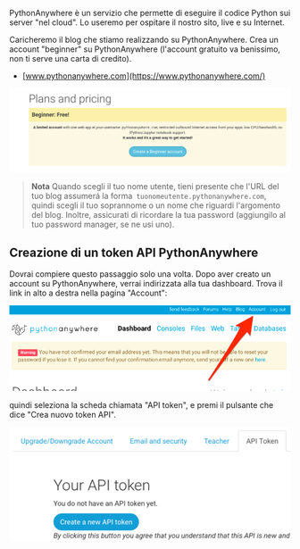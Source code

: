 PythonAnywhere è un servizio che permette di eseguire il codice Python sui server "nel cloud". Lo useremo per ospitare il nostro sito, live e su Internet.

Caricheremo il blog che stiamo realizzando su PythonAnywhere. Crea un account "beginner" su PythonAnywhere (l'account gratuito va benissimo, non ti serve una carta di credito).

* [www.pythonanywhere.com](https://www.pythonanywhere.com/)

![Nella pagina di iscrizione di PythonAnywhere c'è il tasto per creare un account 'Principiante' gratuito](../deploy/images/pythonanywhere_beginner_account_button.png)

> **Nota** Quando scegli il tuo nome utente, tieni presente che l'URL del tuo blog assumerá la forma` tuonomeutente.pythonanywhere.com`, quindi scegli il tuo soprannome o un nome che riguardi l'argomento del blog. Inoltre, assicurati di ricordare la tua password (aggiungilo al tuo password manager, se ne usi uno).

## Creazione di un token API PythonAnywhere

Dovrai compiere questo passaggio solo una volta. Dopo aver creato un account su PythonAnywhere, verrai indirizzata alla tua dashboard. Trova il link in alto a destra nella pagina "Account":

![Link account in alto a destra sulla pagina](../deploy/images/pythonanywhere_account.png)

quindi seleziona la scheda chiamata "API token", e premi il pulsante che dice "Crea nuovo token API".

![La scheda token API nella pagina Account](../deploy/images/pythonanywhere_create_api_token.png)